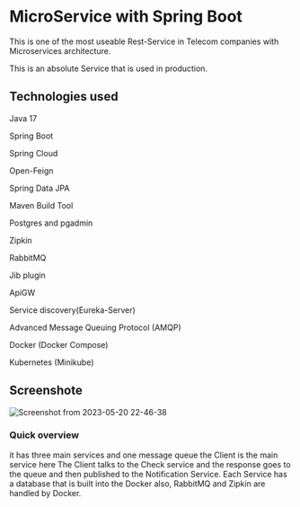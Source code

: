 
# MicroService with Spring Boot

 This is one of the most useable Rest-Service in Telecom companies with Microservices architecture.

This is an absolute Service that is used in production.

## Technologies used

Java 17

Spring Boot

Spring Cloud

Open-Feign

Spring Data JPA

Maven Build Tool 

Postgres and pgadmin

Zipkin

RabbitMQ

Jib plugin

ApiGW

Service discovery(Eureka-Server)

Advanced Message Queuing Protocol (AMQP)

Docker (Docker Compose)

Kubernetes (Minikube)


## Screenshote
![Screenshot from 2023-05-20 22-46-38](https://github.com/Farzan-Far/MicroService/assets/74488136/c9224e48-b709-497d-acdb-57b27ed57c9e)


### Quick overview

it has three main services and one message queue 
the Client is the main service here 
The Client talks to the Check service and the response goes to the queue and then published to the Notification Service.
Each Service has a database that is built into the Docker
also, RabbitMQ and Zipkin are handled by Docker.








